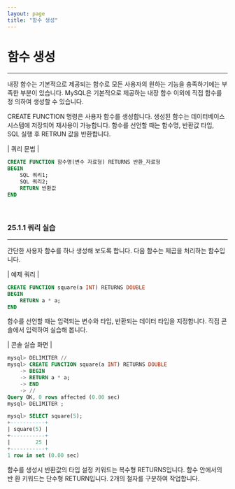 ```yaml
---
layout: page
title: "함수 생성"
--- 
```


# 함수 생성
<hr>

내장 함수는 기본적으로 제공되는 함수로 모든 사용자의 원하는 기능을 충족하기에는 부 족한 부분이 있습니다. MySQL은 기본적으로 제공하는 내장 함수 이외에 직접 함수를 정 의하여 생성할 수 있습니다.  

CREATE FUNCTION 명령은 사용자 함수를 생성합니다. 생성된 함수는 데이터베이스 시스템에 저장되어 재사용이 가능합니다. 함수를 선언할 때는 함수명, 반환값 타입, SQL 실행 후 RETRUN 값을 반환합니다.  

| 쿼리 문법 | 
```sql
CREATE FUNCTION 함수명(변수 자료형) RETURNS 반환_자료형
BEGIN
	SQL 쿼리1;
	SQL 쿼리2;
	RETURN 반환값
END
```

<br>

### 25.1.1 쿼리 실습 
<hr>

간단한 사용자 함수를 하나 생성해 보도록 합니다. 다음 함수는 제곱을 처리하는 함수입니다.  

| 예제 쿼리 | 
```sql
CREATE FUNCTION square(a INT) RETURNS DOUBLE
BEGIN
	RETURN a * a;
END
```

함수를 선언할 때는 입력되는 변수와 타입, 반환되는 데이터 타입을 지정합니다. 직접 콘솔에서 입력하여 실습해 봅니다.  

| 콘솔 실습 화면 | 
```sql
mysql> DELIMITER //
mysql> CREATE FUNCTION square(a INT) RETURNS DOUBLE
    -> BEGIN
    -> RETURN a * a;
    -> END
    -> //
Query OK, 0 rows affected (0.00 sec)
mysql> DELIMITER ;

mysql> SELECT square(5);
+-----------+
| square(5) |
+-----------+
|        25 |
+-----------+
1 row in set (0.00 sec)

```

함수를 생성시 반환값의 타입 설정 키워드는 복수형 RETURNS입니다. 함수 안에서의 반 환 키워드는 단수형 RETURN입니다. 2개의 철자를 구분하여 작업합니다.  

<br><br>